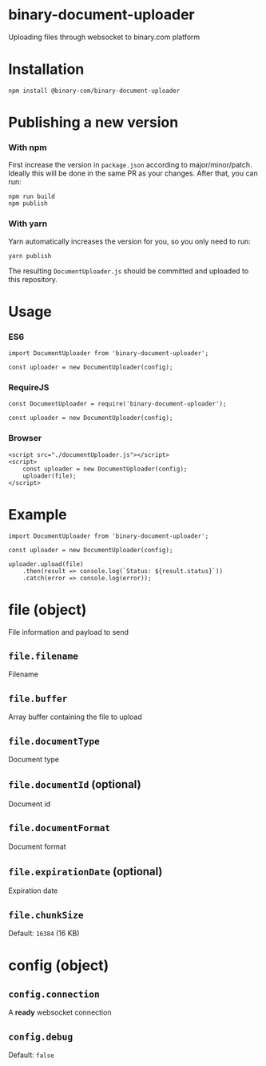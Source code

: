 # binary-document-uploader
Uploading files through websocket to binary.com platform

# Installation

```
npm install @binary-com/binary-document-uploader
```

# Publishing a new version

### With npm

First increase the version in `package.json` according to major/minor/patch. Ideally this will be done in the same PR as your changes. After that, you can run:
```
npm run build
npm publish
```

### With yarn

Yarn automatically increases the version for you, so you only need to run:
```
yarn publish
```

The resulting `DocumentUploader.js` should be committed and uploaded to this repository.

# Usage

### ES6

```
import DocumentUploader from 'binary-document-uploader';

const uploader = new DocumentUploader(config);
```

### RequireJS

```
const DocumentUploader = require('binary-document-uploader');

const uploader = new DocumentUploader(config);
```

### Browser

```
<script src="./documentUploader.js"></script>
<script>
    const uploader = new DocumentUploader(config);
    uploader(file);
</script>
```

# Example

```
import DocumentUploader from 'binary-document-uploader';

const uploader = new DocumentUploader(config);

uploader.upload(file)
    .then(result => console.log(`Status: ${result.status}`))
    .catch(error => console.log(error));
```

# file (object)

File information and payload to send

## `file.filename`

Filename

## `file.buffer`

Array buffer containing the file to upload

## `file.documentType`

Document type

## `file.documentId` (optional)

Document id

## `file.documentFormat`

Document format

## `file.expirationDate` (optional)

Expiration date

## `file.chunkSize`

Default: `16384` (16 KB)

# config (object)

## `config.connection`

A **ready** websocket connection

## `config.debug`

Default: `false`
